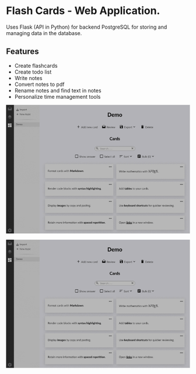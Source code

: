 # Flash Cards - Web Application. 

Uses Flask (API in Python) for backend 
PostgreSQL for storing and managing data in the database.

## Features

* Create flashcards 
* Create todo list 
* Write notes
* Convert notes to pdf
* Rename notes and find text in notes
* Personalize time management tools

![](images/1.jpg)

![](images/1.jpg)





  
